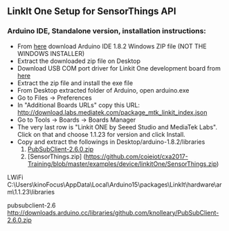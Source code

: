## LinkIt One Setup for SensorThings API

### Arduino IDE, Standalone version, installation instructions:
- From [here](https://www.arduino.cc/download_handler.php?f=/arduino-1.8.2-windows.zip) download Arduino IDE 1.8.2 Windows ZIP file (NOT THE WINDOWS INSTALLER)
- Extract the downloaded zip file on Desktop
- Download USB COM port driver for Linkit One development board from [here](https://labs.mediatek.com/en/download/PfSCNbna)
- Extract the zip file and install the exe file
- From Desktop extracted folder of Arduino, open arduino.exe
- Go to Files -> Preferences
- In "Additional Boards URLs" copy this URL: http://download.labs.mediatek.com/package_mtk_linkit_index.json 
- Go to Tools -> Boards -> Boards Manager
- The very last row is "Linkit ONE by Seeed Studio and MediaTek Labs". Click on that and choose 1.1.23 for version and click Install.
- Copy and extract the followings in Desktop/arduino-1.8.2/libraries
	1. [PubSubClient-2.6.0.zip](http://downloads.arduino.cc/libraries/github.com/knolleary/PubSubClient-2.6.0.zip)
	2. [SensorThings.zip] (https://github.com/coieiot/cxa2017-Training/blob/master/examples/device/linkitOne/SensorThings.zip)

	



LWiFi
C:\Users\kinoFocus\AppData\Local\Arduino15\packages\LinkIt\hardware\arm\1.1.23\libraries

pubsubclient-2.6
http://downloads.arduino.cc/libraries/github.com/knolleary/PubSubClient-2.6.0.zip





